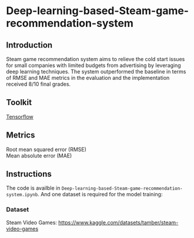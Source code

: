 # Deep-learning-based-Steam-game-recommendation-system

## Introduction
Steam game recommendation system aims to relieve the cold start issues for small companies with limited budgets from advertising by leveraging deep learning techniques. The system outperformed the baseline in terms of RMSE and MAE metrics in the evaluation and the implementation received 8/10 final grades.

## Toolkit

[Tensorflow](https://www.tensorflow.org/)

## Metrics

Root mean squared error (RMSE)    
Mean absolute error (MAE)

## Instructions

The code is availble in `Deep-learning-based-Steam-game-recommendation-system.ipynb`. And one dataset is required for the model training:

### Dataset

Steam Video Games: https://www.kaggle.com/datasets/tamber/steam-video-games







